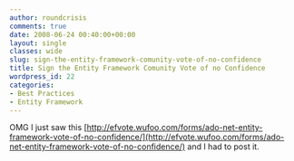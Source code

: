 ```yaml
---
author: roundcrisis
comments: true
date: 2008-06-24 00:40:00+00:00
layout: single
classes: wide
slug: sign-the-entity-framework-comunity-vote-of-no-confidence
title: Sign the Entity Framework Comunity Vote of no Confidence
wordpress_id: 22
categories:
- Best Practices
- Entity Framework
---
```


OMG I just saw this [http://efvote.wufoo.com/forms/ado-net-entity-framework-vote-of-no-confidence/](http://efvote.wufoo.com/forms/ado-net-entity-framework-vote-of-no-confidence/) and I had to post it.
